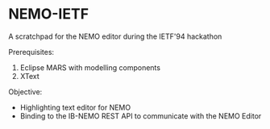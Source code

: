 # NEMO-IETF
A scratchpad for the NEMO editor during the IETF'94 hackathon

 Prerequisites:
 
 1. Eclipse MARS with modelling components
 2. XText 

Objective:

* Highlighting text editor for NEMO
* Binding to the IB-NEMO REST API to communicate with the NEMO Editor
